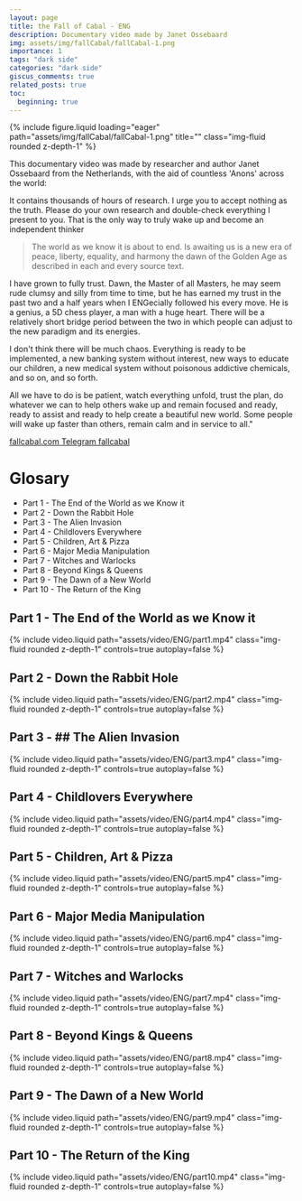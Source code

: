 ```yaml
---
layout: page
title: the Fall of Cabal - ENG
description: Documentary video made by Janet Ossebaard
img: assets/img/fallCabal/fallCabal-1.png
importance: 1
tags: "dark side"
categories: "dark side"
giscus_comments: true
related_posts: true
toc:
  beginning: true
---
```


<div class="row">
    <div class="col-sm mt-3 mt-md-0">
        {% include figure.liquid loading="eager" path="assets/img/fallCabal/fallCabal-1.png" title="" class="img-fluid rounded z-depth-1" %}
    </div>
</div>

This documentary video was made by researcher and author Janet Ossebaard from the Netherlands, with the aid of countless 'Anons' across the world:

It contains thousands of hours of research. I urge you to accept nothing as the truth. Please do your own research and double-check everything I present to you. That is the only way to truly wake up and become an independent thinker

> The world as we know it is about to end.
> Is awaiting us is a new era of peace, liberty, equality, and harmony the dawn of the Golden Age as described in each and every source text.

I have grown to fully trust. Dawn, the Master of all Masters, he may seem rude clumsy and silly from time to time, but he has earned my trust in the past two and a half years when I ENGecially followed his every move. He is a genius, a 5D chess player, a man with a huge heart. There will be a relatively short bridge period between the two in which people can adjust to the new paradigm and its energies.

I don't think there will be much chaos. Everything is ready to be implemented, a new banking system without interest, new ways to educate our children, a new medical system without poisonous addictive chemicals, and so on, and so forth.

All we have to do is be patient, watch everything unfold, trust the plan, do whatever we can to help others wake up and remain focused and ready, ready to assist and ready to help create a beautiful new world. Some people will wake up faster than others, remain calm and in service to all."

<a href="https://www.fallcabal.com"> fallcabal.com </a>
<a href="https://t.me/Fall_of_the_Cabal"> Telegram fallcabal</a>

# Glosary

- Part 1 - The End of the World as we Know it
- Part 2 - Down the Rabbit Hole
- Part 3 - The Alien Invasion
- Part 4 - Childlovers Everywhere
- Part 5 - Children, Art & Pizza
- Part 6 - Major Media Manipulation
- Part 7 - Witches and Warlocks
- Part 8 - Beyond Kings & Queens
- Part 9 - The Dawn of a New World
- Part 10 - The Return of the King

## Part 1 - The End of the World as we Know it

<div class="container-xl">
    {% include video.liquid path="assets/video/ENG/part1.mp4" class="img-fluid rounded z-depth-1" controls=true autoplay=false %}
</div>
<div class="caption">
</div>

## Part 2 - Down the Rabbit Hole

<div class="container-xl">
    {% include video.liquid path="assets/video/ENG/part2.mp4" class="img-fluid rounded z-depth-1" controls=true autoplay=false %}
</div>
<div class="caption">
</div>

## Part 3 - ## The Alien Invasion

<div class="container-xl">
    {% include video.liquid path="assets/video/ENG/part3.mp4" class="img-fluid rounded z-depth-1" controls=true autoplay=false %}
</div>
<div class="caption">
</div>

## Part 4 - Childlovers Everywhere

<div class="container-xl">
    {% include video.liquid path="assets/video/ENG/part4.mp4" class="img-fluid rounded z-depth-1" controls=true autoplay=false %}
</div>
<div class="caption">
</div>

## Part 5 - Children, Art & Pizza

<div class="container-xl">
    {% include video.liquid path="assets/video/ENG/part5.mp4" class="img-fluid rounded z-depth-1" controls=true autoplay=false %}
</div>
<div class="caption">
</div>

## Part 6 - Major Media Manipulation

<div class="container-xl">
    {% include video.liquid path="assets/video/ENG/part6.mp4" class="img-fluid rounded z-depth-1" controls=true autoplay=false %}
</div>
<div class="caption">
</div>

## Part 7 - Witches and Warlocks

<div class="container-xl">
    {% include video.liquid path="assets/video/ENG/part7.mp4" class="img-fluid rounded z-depth-1" controls=true autoplay=false %}
</div>
<div class="caption">
</div>

## Part 8 - Beyond Kings & Queens

<div class="container-xl">
    {% include video.liquid path="assets/video/ENG/part8.mp4" class="img-fluid rounded z-depth-1" controls=true autoplay=false %}
</div>
<div class="caption">
</div>

## Part 9 - The Dawn of a New World

<div class="container-xl">
    {% include video.liquid path="assets/video/ENG/part9.mp4" class="img-fluid rounded z-depth-1" controls=true autoplay=false %}
</div>
<div class="caption">
</div>

## Part 10 - The Return of the King

 <div class="container-xl">
    {% include video.liquid path="assets/video/ENG/part10.mp4" class="img-fluid rounded z-depth-1" controls=true autoplay=false %}
</div>
<div class="caption">
</div>
